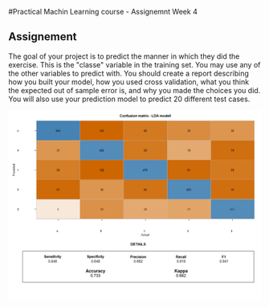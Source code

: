 #Practical Machin Learning course - Assignemnt Week 4

## Assignement
The goal of your project is to predict the manner in which they did the exercise. This is the "classe" variable in the training set. You may use any of the other variables to predict with. You should create a report describing how you built your model, how you used cross validation, what you think the expected out of sample error is, and why you made the choices you did. You will also use your prediction model to predict 20 different test cases.

![Confusion Matrix LDA modell](https://github.com/hovardst/Practial-maching-learning-project/blob/master/Confusion%20matrix%20-%20LDA%20modell.png)
